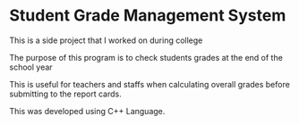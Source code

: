 # Student Grade Management System


This is a side project that I worked on during college 

The purpose of this program is to check students grades at the end of the school year

This is useful for teachers and staffs when calculating overall grades before submitting to the report cards.

This was developed using C++ Language. 
